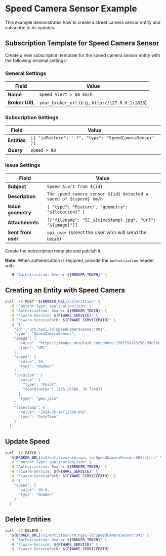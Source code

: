 # Speed Camera Sensor Example

This example demonstrates how to create a street camera sensor entity and
subscribe to its updates.

## Subscription Template for Speed Camera Sensor

Create a new subscription template for the speed camera sensor entity with the
following minimal settings:

### General Settings

| Field             | Value                                                     |
|-------------------|-----------------------------------------------------------|
| **Name**          | `Speed Alert > 80 km/h`                                   |
| **Broker URL**    | `your_broker_url` (e.g., `http://127.0.0.1:1026`)         |

### Subscription Settings

| Field               | Value                                                   |
|---------------------|---------------------------------------------------------|
| **Entities**        | `[{ "idPattern": ".*", "type": "SpeedCameraSensor" }]`  |
| **Query**           | `speed > 80`                                            |

### Issue Settings

| Field             | Value                                                     |
|-------------------|-----------------------------------------------------------|
| **Subject**       | `Speed Alert from ${id}`                                  |
| **Description**   | `The speed camera sensor ${id} detected a speed of ${speed} km/h.`|
| **Issue geometry**| `{ "type": "Feature", "geometry": "${location}" }`        |
| **Attachments**   | `[{"filename": "SC_${timestamp}.jpg", "url": "${image}"}]`|
| **Sent from user**| `api_user` (select the user who will send the issue)      |

Create the subscription template and publish it.

**Note:** When authentication is required, provide the `Authorization` header with

```bash
  -H "Authorization: Bearer ${BROKER_TOKEN}" \
```

## Creating an Entity with Speed Camera

```bash
curl -iX POST "${BROKER_URL}/v2/entities" \
  -H "Content-Type: application/json" \
  -H "Authorization: Bearer ${BROKER_TOKEN}" \
  -H "Fiware-Service: ${FIWARE_SERVICE}" \
  -H "Fiware-ServicePath: ${FIWARE_SERVICEPATH}" \
  -d '{
    "id": "urn:ngsi-ld:SpeedCameraSensor:001",
    "type": "SpeedCameraSensor",
    "image": {
      "value": "https://images.unsplash.com/photo-1567333188258-99e13c119241%3Fw%3D640",
      "type": "URL"
    },
    "speed": {
      "value": 50,
      "type": "Number"
    },
    "location": {
      "value": {
        "type": "Point",
        "coordinates": [135.27666, 34.72483]
      },
      "type": "geo:json"
    },
    "timestamp": {
      "value": "2024-05-14T12:00:00Z",
      "type": "DateTime"
    }
  }'
```

## Update Speed

```bash
curl -iX PATCH \
  "${BROKER_URL}/v2/entities/urn:ngsi-ld:SpeedCameraSensor:001/attrs" \
  -H "Content-Type: application/json" \
  -H "Authorization: Bearer ${BROKER_TOKEN}" \
  -H "Fiware-Service: ${FIWARE_SERVICE}" \
  -H "Fiware-ServicePath: ${FIWARE_SERVICEPATH}" \
  -d '{
    "speed": {
      "value": 90.0,
      "type": "Number"
    }
  }'
```

## Delete Entities

```bash
curl -iX DELETE \
  "${BROKER_URL}/v2/entities/urn:ngsi-ld:SpeedCameraSensor:001" \
  -H "Authorization: Bearer ${BROKER_TOKEN}" \
  -H "Fiware-Service: ${FIWARE_SERVICE}" \
  -H "Fiware-ServicePath: ${FIWARE_SERVICEPATH}"
```

